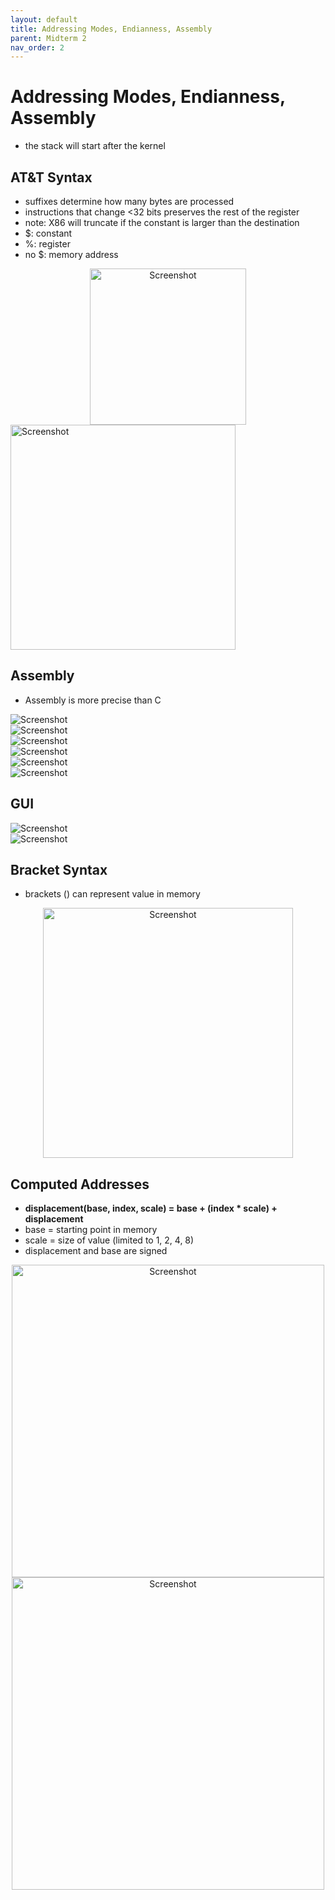 ```yaml
---
layout: default
title: Addressing Modes, Endianness, Assembly
parent: Midterm 2
nav_order: 2
---
```

# Addressing Modes, Endianness, Assembly
- the stack will start after the kernel

## AT&T Syntax
- suffixes determine how many bytes are processed
- instructions that change <32 bits preserves the rest of the register
- note: X86 will truncate if the constant is larger than the destination
- $: constant
- %: register
- no $: memory address
<div style="text-align: center;">
  <img src="{{ '/images/Screen Shot 2024-02-28 at 2.07.48 PM.png' | relative_url }}" alt="Screenshot" width="250">
</div>

<div style="text-align: 300]]   ![[Screen Shot 2024-02-28 at 2.11.37 PM.png;">
  <img src="{{ '/images/Screen Shot 2024-02-28 at 2.11.03 PM.png' | relative_url }}" alt="Screenshot" width="360">
</div>

## Assembly
- Assembly is more precise than C
<div>
  <img src="{{ '/images/Screen Shot 2024-02-28 at 2.19.51 PM.png' | relative_url }}" alt="Screenshot">
</div>
<div>
  <img src="{{ '/images/Screen Shot 2024-02-28 at 2.20.02 PM.png' | relative_url }}" alt="Screenshot">
</div>
<div>
  <img src="{{ '/images/Screen Shot 2024-02-28 at 2.20.17 PM.png' | relative_url }}" alt="Screenshot">
</div>

<div>
  <img src="{{ '/images/Screenshot 2024-09-12 at 10.05.20 PM.png' | relative_url }}" alt="Screenshot">
</div>
<div>
  <img src="{{ '/images/Screenshot 2024-09-12 at 10.05.50 PM.png' | relative_url }}" alt="Screenshot">
</div>
<div>
  <img src="{{ '/images/Screenshot 2024-09-12 at 10.06.11 PM.png' | relative_url }}" alt="Screenshot">
</div>

## GUI
<div>
  <img src="{{ '/images/Screen Shot 2024-03-05 at 12.23.01 AM.png' | relative_url }}" alt="Screenshot">
</div>
<div>
  <img src="{{ '/images/Screen Shot 2024-03-05 at 12.23.11 AM.png' | relative_url }}" alt="Screenshot">
</div>

## Bracket Syntax
- brackets () can represent value in memory
<div style="text-align: center;">
  <img src="{{ '/images/Screen Shot 2024-03-05 at 12.24.33 AM.png' | relative_url }}" alt="Screenshot" width="400">
</div>

## Computed Addresses
- **displacement(base, index, scale) = base + (index * scale) + displacement**
- base = starting point in memory
- scale = size of value (limited to 1, 2, 4, 8)
- displacement and base are signed
<div style="text-align: center;">
  <img src="{{ '/images/Screenshot 2024-09-12 at 10.02.28 PM.png' | relative_url }}" alt="Screenshot" width="500">
</div>

<div style="text-align: center;">
  <img src="{{ '/images/Screenshot 2024-09-12 at 10.01.28 PM.png' | relative_url }}" alt="Screenshot" width="500">
</div>